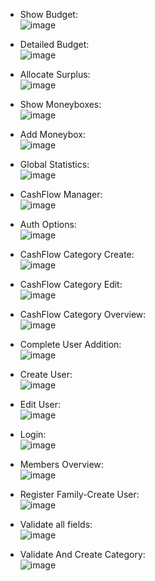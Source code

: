 * Show Budget:\
![image](/docs/markdown/uml/design/showBudget-sequence-diagram.jpg)

* Detailed Budget:\
![image](/docs/markdown/uml/design/sequence-diagram-DetailedBudget.jpg)

* Allocate Surplus:\
![image](/docs/markdown/uml/design/allocateSurplus-sequence-diagram.jpg)

* Show Moneyboxes:\
![image](/docs/markdown/uml/design/sequence-diagram-ShowMoneyBoxes.jpg)

* Add Moneybox:\
![image](/docs/markdown/uml/design/sequence-diagram-AddMoneyBox.jpg)

* Global Statistics:\
![image](/docs/markdown/uml/design/sequence-diagram-GlobalStatistics.jpg)

* CashFlow Manager:\
![image](/docs/markdown/uml/design/sequence-diagram-CashFlowManager.jpg)

* Auth Options:\
![image](/docs/markdown/uml/design/sequence-diagram-authOptions.jpg)

* CashFlow Category Create:\
![image](/docs/markdown/uml/design/sequence-diagram-cashFlowCategoryCreate.jpg)

* CashFlow Category Edit:\
![image](/docs/markdown/uml/design/sequence-diagram-cashFlowCategoryEdit.jpg)

* CashFlow Category Overview:\
![image](/docs/markdown/uml/design/sequence-diagram-cashFlowCategoryOverview.jpg)

* Complete User Addition:\
![image](/docs/markdown/uml/design/sequence-diagram-completeUserAddition.jpg)

* Create User:\
![image](/docs/markdown/uml/design/sequence-diagram-createUser.jpg)

* Edit User:\
![image](/docs/markdown/uml/design/sequence-diagram-editUser.jpg)

* Login:\
![image](/docs/markdown/uml/design/sequence-diagram-login.jpg)

* Members Overview:\
![image](/docs/markdown/uml/design/sequence-diagram-membersOverview.jpg)

* Register Family-Create User:\
![image](/docs/markdown/uml/design/sequence-diagram-registerCreate.jpg)

* Validate all fields:\
![image](/docs/markdown/uml/design/sequence-diagram-validateAllFields.jpg)

* Validate And Create Category:\
![image](/docs/markdown/uml/design/sequence-diagram-validateAndCreateCategory.jpg)